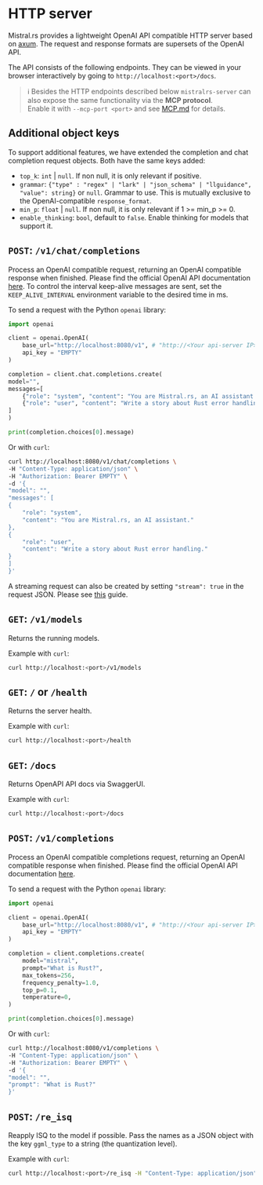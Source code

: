 # HTTP server

Mistral.rs provides a lightweight OpenAI API compatible HTTP server based on [axum](https://github.com/tokio-rs/axum). The request and response formats are supersets of the OpenAI API.

The API consists of the following endpoints. They can be viewed in your browser interactively by going to `http://localhost:<port>/docs`.

> ℹ️  Besides the HTTP endpoints described below `mistralrs-server` can also expose the same functionality via the **MCP protocol**.  
> Enable it with `--mcp-port <port>` and see [MCP.md](MCP.md) for details.

## Additional object keys

To support additional features, we have extended the completion and chat completion request objects. Both have the same keys added:

- `top_k`: `int` | `null`. If non null, it is only relevant if positive.
- `grammar`: `{"type" : "regex" | "lark" | "json_schema" | "llguidance", "value": string}` or `null`. Grammar to use. This is mutually exclusive to the OpenAI-compatible `response_format`.
- `min_p`: `float` | `null`. If non null, it is only relevant if 1 >= min_p >= 0.
- `enable_thinking`: `bool`, default to `false`. Enable thinking for models that support it.


## `POST`: `/v1/chat/completions`
Process an OpenAI compatible request, returning an OpenAI compatible response when finished. Please find the official OpenAI API documentation [here](https://platform.openai.com/docs/api-reference/chat). To control the interval keep-alive messages are sent, set the `KEEP_ALIVE_INTERVAL` environment variable to the desired time in ms.

To send a request with the Python `openai` library:

```python
import openai

client = openai.OpenAI(
    base_url="http://localhost:8080/v1", # "http://<Your api-server IP>:port"
    api_key = "EMPTY"
)

completion = client.chat.completions.create(
model="",
messages=[
    {"role": "system", "content": "You are Mistral.rs, an AI assistant."},
    {"role": "user", "content": "Write a story about Rust error handling."}
]
)

print(completion.choices[0].message)
```

Or with `curl`:
```bash
curl http://localhost:8080/v1/chat/completions \
-H "Content-Type: application/json" \
-H "Authorization: Bearer EMPTY" \
-d '{
"model": "",
"messages": [
{
    "role": "system",
    "content": "You are Mistral.rs, an AI assistant."
},
{
    "role": "user",
    "content": "Write a story about Rust error handling."
}
]
}'
```

A streaming request can also be created by setting `"stream": true` in the request JSON. Please see [this](https://cookbook.openai.com/examples/how_to_stream_completions) guide.

## `GET`: `/v1/models`
Returns the running models. 

Example with `curl`:
```bash
curl http://localhost:<port>/v1/models
```

## `GET`: `/` or `/health`
Returns the server health.

Example with `curl`:
```bash
curl http://localhost:<port>/health
```

## `GET`: `/docs`
Returns OpenAPI API docs via SwaggerUI.

Example with `curl`:
```bash
curl http://localhost:<port>/docs
```

## `POST`: `/v1/completions`
Process an OpenAI compatible completions request, returning an OpenAI compatible response when finished. Please find the official OpenAI API documentation [here](https://platform.openai.com/docs/api-reference/completions). 

To send a request with the Python `openai` library:

```python
import openai

client = openai.OpenAI(
    base_url="http://localhost:8080/v1", # "http://<Your api-server IP>:port"
    api_key = "EMPTY"
)

completion = client.completions.create(
    model="mistral",
    prompt="What is Rust?",
    max_tokens=256,
    frequency_penalty=1.0,
    top_p=0.1,
    temperature=0,
)

print(completion.choices[0].message)
```

Or with `curl`:
```bash
curl http://localhost:8080/v1/completions \
-H "Content-Type: application/json" \
-H "Authorization: Bearer EMPTY" \
-d '{
"model": "",
"prompt": "What is Rust?"
}'
```


## `POST`: `/re_isq`
Reapply ISQ to the model if possible. Pass the names as a JSON object with the key `ggml_type` to a string (the quantization level).

Example with `curl`:
```bash
curl http://localhost:<port>/re_isq -H "Content-Type: application/json" -H "Authorization: Bearer EMPTY" -d '{"ggml_type":"Q4K"}'
```
